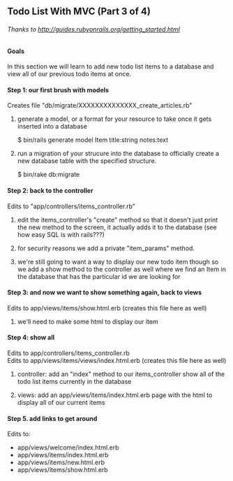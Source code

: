 ## Todo List With MVC (Part 3 of 4)
###### Thanks to http://guides.rubyonrails.org/getting_started.html

#### Goals
In this section we will learn to add new todo list items to a database 
and view all of our previous todo items at once.

#### Step 1: our first brush with models

   Creates file "db/migrate/XXXXXXXXXXXXXX_create_articles.rb"

1. generate a model, or a format for your resource to take once it gets
   inserted into a database

   $ bin/rails generate model Item title:string notes:text

2. run a migration of your strucure into the database to officially 
   create a new database table with the specified structure.

   $ bin/rake db:migrate

#### Step 2: back to the controller

   Edits to "app/controllers/items_controller.rb"
   
1. edit the items_controller's "create" method so that it doesn't just print 
   the new method to the screen, it actually adds it to the database (see how 
   easy SQL is with rails???)
  
2. for security reasons we add a private "item_params" method. 

3. we're still going to want a way to display our new todo item though
   so we add a show method to the controller as well where we find an Item
   in the database that has the particular id we are looking for

#### Step 3: and now we want to show something again, back to views

   Edits to app/views/items/show.html.erb (creates this file here as well)
   
1. we'll need to make some html to display our item

#### Step 4: show all

   Edits to app/controllers/items_controller.rb  
   Edits to app/views/items/views/index.html.erb (creates this file here as well)
   
1. controller: add an "index" method to our items_controller show all of 
   the todo list items currently in the database

2. views: add an app/views/items/index.html.erb page with the html to display
   all of our current items

#### Step 5. add links to get around
   
Edits to:  
  * app/views/welcome/index.html.erb  
  * app/views/items/index.html.erb  
  * app/views/items/new.html.erb  
  * app/views/items/show.html.erb  
